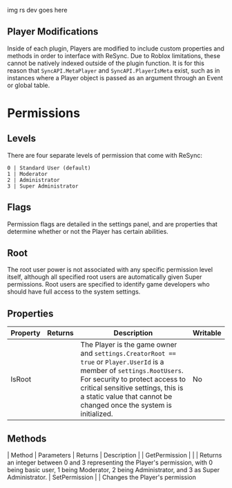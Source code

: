 img rs dev goes here

Player Modifications
-
Inside of each plugin, Players are modified to include custom properties and methods in order to interface with ReSync. Due to Roblox limitations, these cannot be natively indexed outside of the plugin function. It is for this reason that ``SyncAPI.MetaPlayer`` and ``SyncAPI.PlayerIsMeta`` exist, such as in instances where a Player object is passed as an argument through an Event or global table.

# Permissions
## Levels
There are four separate levels of permission that come with ReSync:
```
0 | Standard User (default)
1 | Moderator
2 | Administrator
3 | Super Administrator
```
## Flags
Permission flags are detailed in the settings panel, and are properties that determine whether or not the Player has certain abilities.
## Root
The root user power is not associated with any specific permission level itself, although all specified root users are automatically given Super permissions. Root users are specified to identify game developers who should have full access to the system settings.

Properties
-
| Property | Returns | Description | Writable |
| -------- | ------- | ----------- | -------- |
| IsRoot | <boolean isRoot> | The Player is the game owner and ``settings.CreatorRoot == true`` or ``Player.UserId`` is a member of ``settings.RootUsers``. For security to protect access to critical sensitive settings, this is a static value that cannot be changed once the system is initialized. | No

Methods
-
| Method | Parameters | Returns | Description |
| GetPermission | | <number level> | Returns an integer between 0 and 3 representing the Player's permission, with 0 being basic user, 1 being Moderator, 2 being Administrator, and 3 as Super Administrator.
| SetPermission | <number level> <boolean save> | Changes the Player's permission 